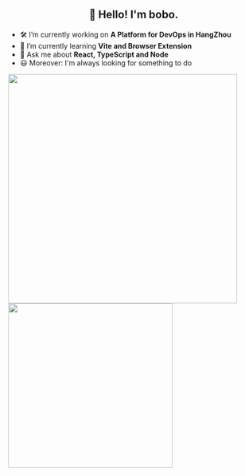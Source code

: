<h2 align="center">👋 Hello! I'm bobo.</h2>

- 🛠 I’m currently working on **A Platform for DevOps in HangZhou**
- 🚀 I’m currently learning **Vite and Browser Extension**
- 💬 Ask me about **React, TypeScript and Node**
- 😃 Moreover: I'm always looking for something to do

<p>
<img align="left" width="460" src="https://github-readme-stats.vercel.app/api?username=bbbbbbo&custom_title=Yuns's Github Stats&theme=graywhite&hide_border=true&disable_animations=true"/> <img align="left" width="330" src="https://github-readme-stats.vercel.app/api/top-langs/?username=bbbbbbo&layout=compact&theme=graywhite&hide_border=true"/>
</p>
